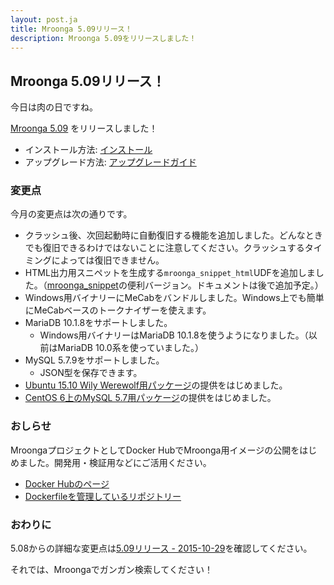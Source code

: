 ```yaml
---
layout: post.ja
title: Mroonga 5.09リリース！
description: Mroonga 5.09をリリースしました！
---
```


## Mroonga 5.09リリース！

今日は肉の日ですね。

[Mroonga 5.09](/ja/docs/news.html#release-5-09) をリリースしました！

  * インストール方法: [インストール](/ja/docs/install.html)
  * アップグレード方法: [アップグレードガイド](/ja/docs/upgrade.html)

### 変更点

今月の変更点は次の通りです。

  * クラッシュ後、次回起動時に自動復旧する機能を追加しました。どんなときでも復旧できるわけではないことに注意してください。クラッシュするタイミングによっては復旧できません。
  * HTML出力用スニペットを生成する`mroonga_snippet_html`UDFを追加しました。（[mroonga_snippet](/ja/docs/reference/udf/mroonga_snippet.html)の便利バージョン。ドキュメントは後で追加予定。）
  * Windows用バイナリーにMeCabをバンドルしました。Windows上でも簡単にMeCabベースのトークナイザーを使えます。
  * MariaDB 10.1.8をサポートしました。
    * Windows用バイナリーはMariaDB 10.1.8を使うようになりました。（以前はMariaDB 10.0系を使っていました。）
  * MySQL 5.7.9をサポートしました。
    * JSON型を保存できます。
  * [Ubuntu 15.10 Wily Werewolf用パッケージ](/ja/docs/install/ubuntu.html)の提供をはじめました。
  * [CentOS 6上のMySQL 5.7用パッケージ](/ja/docs/install/centos.html#centos-7-oracle-57)の提供をはじめました。

### おしらせ

MroongaプロジェクトとしてDocker HubでMroonga用イメージの公開をはじめました。開発用・検証用などにご活用ください。

  * [Docker Hubのページ](https://hub.docker.com/r/groonga/mroonga/)
  * [Dockerfileを管理しているリポジトリー](https://github.com/mroonga/docker/)

### おわりに

5.08からの詳細な変更点は[5.09リリース - 2015-10-29](/ja/docs/news.html#release-5-09)を確認してください。

それでは、Mroongaでガンガン検索してください！
